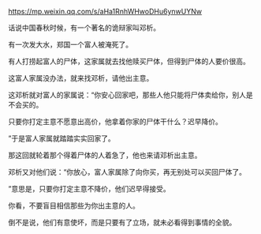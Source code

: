 https://mp.weixin.qq.com/s/aHa1RnhWHwoDHu6ynwUYNw

话说中国春秋时候，有一个著名的诡辩家叫邓析。

有一次发大水，郑国一个富人被淹死了。

有人打捞起富人的尸体，这家属就去找他赎买尸体，但得到尸体的人要价很高。


这富人家属没办法，就来找邓析，请他出主意。

这邓析就对富人的家属说：“你安心回家吧，那些人他只能将尸体卖给你，别人是不会买的。

只要你打定主意不愿意出高价，他拿着你家的尸体干什么？迟早降价。

”于是富人家属就踏踏实实回家了。

那这回就轮着那个得着尸体的人着急了，他也来请邓析出主意。

邓析又对他们说：“你放心，富人家属除了向你买，再无别处可以买回尸体了。

”意思是，只要你打定主意不降价，他们迟早得接受。

你看，不要盲目相信那些为你出主意的人。

倒不是说，他们有意使坏，而是只要有了立场，就未必看得到事情的全貌。